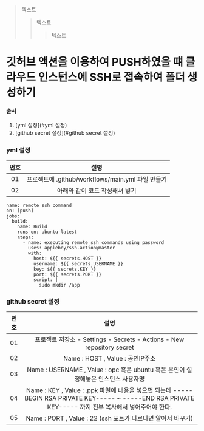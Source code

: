 > 텍스트
> > 텍스트
> > > 텍스트

# 깃허브 액션을 이용하여 PUSH하였을 떄 클라우드 인스턴스에 SSH로 접속하여 폴더 생성하기

#### 순서
1. [yml 설정](#yml 설정)
2. [github secret 설정](#github secret 설정)

### yml 설정
|번호|설명|
|:---:|:---:|
|01|프로젝트에 .github/workflows/main.yml 파일 만들기|
|02|아래와 같이 코드 작성해서 넣기

```
name: remote ssh command
on: [push]
jobs:
  build:
    name: Build
    runs-on: ubuntu-latest
    steps:
      - name: executing remote ssh commands using password
        uses: appleboy/ssh-action@master
        with:
          host: ${{ secrets.HOST }}
          username: ${{ secrets.USERNAME }}
          key: ${{ secrets.KEY }}
          port: ${{ secrets.PORT }}
          script: |
            sudo mkdir /app      
```
### github secret 설정
|번호|설명|
|:---:|:---:|
|01|프로젝트 저장소 - Settings - Secrets - Actions - New repository secret|
|02|Name : HOST , Value : 공인IP주소
|03|Name : USERNAME , Value : opc 혹은 ubuntu 혹은 본인이 설정해놓은 인스턴스 사용자명
|04|Name : KEY , Value : .ppk 파일에 내용을 넣으면 되는데 -----BEGIN RSA PRIVATE KEY----- ~ -----END RSA PRIVATE KEY----- 까지 전부 복사해서 넣어주어야 한다.
|05|Name : PORT , Value : 22 (ssh 포트가 다르다면 알아서 바꾸기)
